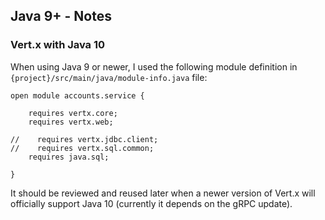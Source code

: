 ## Java 9+ - Notes

### Vert.x with Java 10

When using Java 9 or newer, I used the following module definition in `{project}/src/main/java/module-info.java` file:
```
open module accounts.service {

    requires vertx.core;
    requires vertx.web;

//    requires vertx.jdbc.client;
//    requires vertx.sql.common;
    requires java.sql;

}

```
It should be reviewed and reused later when a newer version of Vert.x will officially support Java 10 (currently it depends on the gRPC update).


